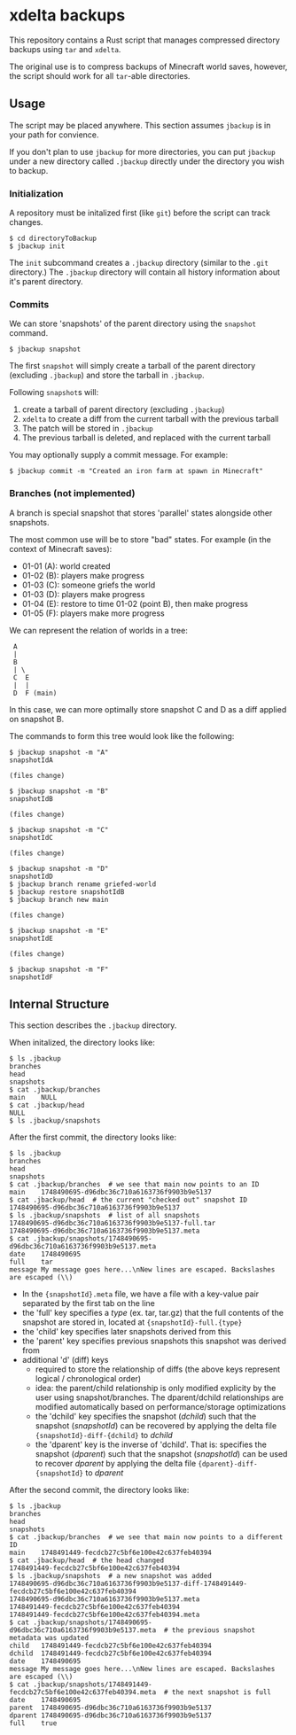 # xdelta backups

This repository contains a Rust script that manages compressed directory backups using `tar` and `xdelta`.

The original use is to compress backups of Minecraft world saves, however, the script should work for all `tar`-able directories.

## Usage

The script may be placed anywhere. This section assumes `jbackup` is in your path for convience.

If you don't plan to use `jbackup` for more directories, you can put `jbackup` under a new directory called `.jbackup` directly under the directory you wish to backup.

### Initialization

A repository must be initalized first (like `git`) before the script can track changes.

```
$ cd directoryToBackup
$ jbackup init
```

The `init` subcommand creates a `.jbackup` directory (similar to the `.git` directory.) The `.jbackup` directory will contain all history information about it's parent directory.

### Commits

We can store 'snapshots' of the parent directory using the `snapshot` command.

```
$ jbackup snapshot
```

The first `snapshot` will simply create a tarball of the parent directory (excluding `.jbackup`) and store the tarball in `.jbackup`.

Following `snapshot`s will:
1. create a tarball of parent directory (excluding `.jbackup`)
2. `xdelta` to create a diff from the current tarball with the previous tarball
3. The patch will be stored in `.jbackup`
4. The previous tarball is deleted, and replaced with the current tarball

You may optionally supply a commit message. For example:

```
$ jbackup commit -m "Created an iron farm at spawn in Minecraft"
```

### Branches (not implemented)

A branch is special snapshot that stores 'parallel' states alongside other snapshots.

The most common use will be to store "bad" states. For example (in the context of Minecraft saves):

- 01-01 (A): world created
- 01-02 (B): players make progress
- 01-03 (C): someone griefs the world
- 01-03 (D): players make progress
- 01-04 (E): restore to time 01-02 (point B), then make progress
- 01-05 (F): players make more progress

We can represent the relation of worlds in a tree:

```
 A
 |
 B
 | \
 C  E
 |  |
 D  F (main)
```

In this case, we can more optimally store snapshot C and D as a diff applied on snapshot B.

The commands to form this tree would look like the following:

```
$ jbackup snapshot -m "A"
snapshotIdA

(files change)

$ jbackup snapshot -m "B"
snapshotIdB

(files change)

$ jbackup snapshot -m "C"
snapshotIdC

(files change)

$ jbackup snapshot -m "D"
snapshotIdD
$ jbackup branch rename griefed-world
$ jbackup restore snapshotIdB
$ jbackup branch new main

(files change)

$ jbackup snapshot -m "E"
snapshotIdE

(files change)

$ jbackup snapshot -m "F"
snapshotIdF
```

## Internal Structure

This section describes the `.jbackup` directory.

When initalized, the directory looks like:

```
$ ls .jbackup
branches
head
snapshots
$ cat .jbackup/branches
main    NULL
$ cat .jbackup/head
NULL
$ ls .jbackup/snapshots
```

After the first commit, the directory looks like:

```
$ ls .jbackup
branches
head
snapshots
$ cat .jbackup/branches  # we see that main now points to an ID
main    1748490695-d96dbc36c710a6163736f9903b9e5137
$ cat .jbackup/head  # the current "checked out" snapshot ID
1748490695-d96dbc36c710a6163736f9903b9e5137
$ ls .jbackup/snapshots  # list of all snapshots
1748490695-d96dbc36c710a6163736f9903b9e5137-full.tar
1748490695-d96dbc36c710a6163736f9903b9e5137.meta
$ cat .jbackup/snapshots/1748490695-d96dbc36c710a6163736f9903b9e5137.meta
date    1748490695
full    tar
message My message goes here...\nNew lines are escaped. Backslashes are escaped (\\)
```

- In the `{snapshotId}.meta` file, we have a file with a key-value pair separated by the first tab on the line
- the 'full' key specifies a _type_ (ex. tar, tar.gz) that the full contents of the snapshot are stored in, located at `{snapshotId}-full.{type}`
- the 'child' key specifies later snapshots derived from this
- the 'parent' key specifies previous snapshots this snapshot was derived from
- additional 'd' (diff) keys
  - required to store the relationship of diffs (the above keys represent logical / chronological order)
  - idea: the parent/child relationship is only modified explicity by the user using snapshot/branches. The dparent/dchild relationships are modified automatically based on performance/storage optimizations
  - the 'dchild' key specifies the snapshot (_dchild_) such that the snapshot (_snapshotId_) can be recovered by applying the delta file `{snapshotId}-diff-{dchild}` to _dchild_
  - the 'dparent' key is the inverse of 'dchild'. That is: specifies the snapshot (_dparent_) such that the snapshot (_snapshotId_) can be used to recover _dparent_ by applying the delta file `{dparent}-diff-{snapshotId}` to _dparent_


After the second commit, the directory looks like:
```
$ ls .jbackup
branches
head
snapshots
$ cat .jbackup/branches  # we see that main now points to a different ID
main    1748491449-fecdcb27c5bf6e100e42c637feb40394
$ cat .jbackup/head  # the head changed
1748491449-fecdcb27c5bf6e100e42c637feb40394
$ ls .jbackup/snapshots  # a new snapshot was added
1748490695-d96dbc36c710a6163736f9903b9e5137-diff-1748491449-fecdcb27c5bf6e100e42c637feb40394
1748490695-d96dbc36c710a6163736f9903b9e5137.meta
1748491449-fecdcb27c5bf6e100e42c637feb40394
1748491449-fecdcb27c5bf6e100e42c637feb40394.meta
$ cat .jbackup/snapshots/1748490695-d96dbc36c710a6163736f9903b9e5137.meta  # the previous snapshot metadata was updated
child   1748491449-fecdcb27c5bf6e100e42c637feb40394
dchild  1748491449-fecdcb27c5bf6e100e42c637feb40394
date    1748490695
message My message goes here...\nNew lines are escaped. Backslashes are escaped (\\)
$ cat .jbackup/snapshots/1748491449-fecdcb27c5bf6e100e42c637feb40394.meta  # the next snapshot is full
date    1748490695
parent  1748490695-d96dbc36c710a6163736f9903b9e5137
dparent 1748490695-d96dbc36c710a6163736f9903b9e5137
full    true
```
